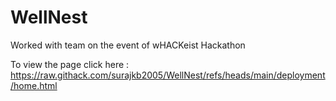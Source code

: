 # WellNest
Worked with team on the event of wHACKeist Hackathon 

To view the page click here :
https://raw.githack.com/surajkb2005/WellNest/refs/heads/main/deployment/home.html
